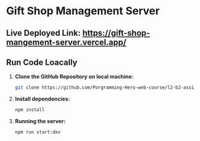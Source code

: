 # Gift Shop Management Server

## Live Deployed Link: https://gift-shop-mangement-server.vercel.app/

## Run Code Loacally

1. **Clone the GitHub Repository on local machine:**
    
    ```sh
    git clone https://github.com/Porgramming-Hero-web-course/l2-b2-assignment-6-backend-asif-kabir-emon.git
    ```

2. **Install dependencies:**

    ```sh
    npm install
    ```

3. **Running the server:**
    ```sh
    npm run start:dev
    ```
